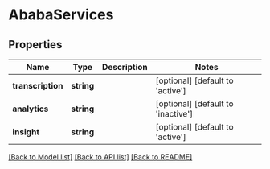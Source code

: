 # AbabaServices

## Properties
Name | Type | Description | Notes
------------ | ------------- | ------------- | -------------
**transcription** | **string** |  | [optional] [default to 'active']
**analytics** | **string** |  | [optional] [default to 'inactive']
**insight** | **string** |  | [optional] [default to 'active']

[[Back to Model list]](../README.md#documentation-for-models) [[Back to API list]](../README.md#documentation-for-api-endpoints) [[Back to README]](../README.md)


